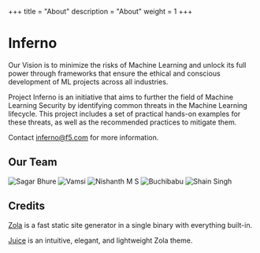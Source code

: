 +++
title = "About"
description = "About"
weight = 1
+++

# Inferno

Our Vision is to minimize the risks of Machine Learning and unlock its full power through frameworks
that ensure the ethical and conscious development of ML projects across all industries.

Project Inferno is an initiative that aims to further the field of Machine Learning Security by
identifying common threats in the Machine Learning lifecycle. This project
includes a set of practical hands-on examples for these threats, as well as the
recommended practices to mitigate them.

Contact [inferno@f5.com](mailtp:inferno@f5.com) for more information.

## Our Team

![[Sagar Bhure](../assets/sagar.jpg)](https://github.com/sagarbhure)
![[Vamsi](../assets/vamsi.jpg)](https://github.com/shsingh)
![[Nishanth M S](../assets/nishanth.jpg)](https://github.com/shsingh)
![[Buchibabu](../assets/buchibabu.jpg)](https://github.com/shsingh)
![[Shain Singh](../assets/shain.jpg)](https://github.com/shsingh)

## Credits

[Zola](https://www.getzola.org) is a fast static site generator in a single binary with everything built-in.

[Juice](https://juice.huhu.io) is an intuitive, elegant, and lightweight Zola theme.
